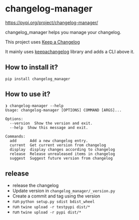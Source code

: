 # changelog-manager

https://pypi.org/project/changelog-manager/

changelog_manager helps you manage your changelog.

This project uses [Keep a Changelog](https://keepachangelog.com/en/1.0.0/)

It mainly uses [keepachangelog](https://github.com/Colin-b/keepachangelog) library and adds a CLI above it.

## How to install it?

`pip install changelog_manager`

## How to use it?

```
❯ changelog-manager --help
Usage: changelog-manager [OPTIONS] COMMAND [ARGS]...

Options:
  --version  Show the version and exit.
  --help  Show this message and exit.

Commands:
  add      Add a new changelog entry.
  current  Get current version from changelog
  display  display changes according to changelog
  release  Release unrealeased items in changelog
  suggest  Suggest future version from changelog
```

## release
* release the changelog
* Update version in `changelog_manager/_version.py`
* Create a commit and tag using the version
* run `python setup.py sdist bdist_wheel`
* run `twine upload -r testpypi dist/*`
* run `twine upload -r pypi dist/*`
